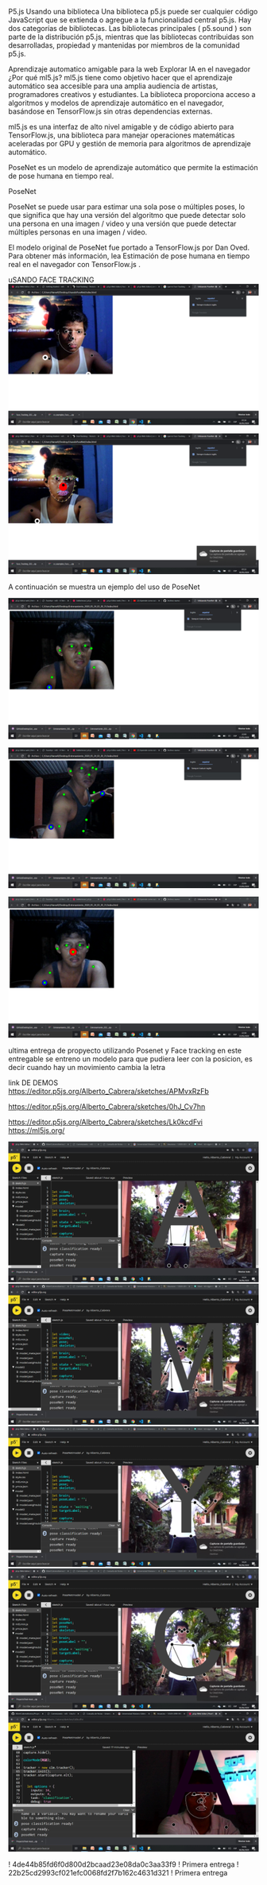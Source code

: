 P5.js
Usando una biblioteca
Una biblioteca p5.js puede ser cualquier código JavaScript que se extienda o agregue a la funcionalidad central p5.js. Hay dos categorías de bibliotecas. Las bibliotecas principales ( p5.sound ) son parte de la distribución p5.js, mientras que las bibliotecas contribuidas son desarrolladas, propiedad y mantenidas por miembros de la comunidad p5.js.

Aprendizaje automatico amigable para la web
Explorar IA en el navegador 
¿Por qué ml5.js?
ml5.js tiene como objetivo hacer que el aprendizaje automático sea accesible para una amplia audiencia de artistas, programadores creativos y estudiantes. La biblioteca proporciona acceso a algoritmos y modelos de aprendizaje automático en el navegador, basándose en TensorFlow.js sin otras dependencias externas.

ml5.js es una interfaz de alto nivel amigable y de código abierto para TensorFlow.js, una biblioteca para manejar operaciones matemáticas aceleradas por GPU y gestión de memoria para algoritmos de aprendizaje automático.

PoseNet es un modelo de aprendizaje automático que permite la estimación de pose humana en tiempo real.

PoseNet

PoseNet se puede usar para estimar una sola pose o múltiples poses, lo que significa que hay una versión del algoritmo que puede detectar solo una persona en una imagen / video y una versión que puede detectar múltiples personas en una imagen / video.

El modelo original de PoseNet fue portado a TensorFlow.js por Dan Oved. Para obtener más información, lea Estimación de pose humana en tiempo real en el navegador con TensorFlow.js .

uSANDO  FACE TRACKING
[![UsandoPoseNet](/Imagen/imagen5.png)](/Imagen/imagen1.png)

[![UsandoPoseNet](/Imagen/imagen3.png)](/Imagen/imagen2.png)



A continuación se muestra un ejemplo del uso de PoseNet


[![UsandoPoseNet](/Imagen/imagen1.png)](/Imagen/imagen1.png)

[![UsandoPoseNet](/Imagen/imagen2.png)](/Imagen/imagen2.png)

[![UsandoPoseNet](/Imagen/2020-05-23.png)](/Imagen/2020-05-23.png)


ultima entrega de propyecto utilizando Posenet y Face tracking
en este entregable se entreno un modelo para que pudiera leer con la posicion, 
es decir cuando hay un movimiento cambia la letra 

link DE DEMOS
https://editor.p5js.org/Alberto_Cabrera/sketches/APMvxRzFb

https://editor.p5js.org/Alberto_Cabrera/sketches/0hJ_Cv7hn

https://editor.p5js.org/Alberto_Cabrera/sketches/Lk0kcdFvi
https://ml5js.org/



[![UsandoPoseNet](/Imagen/imagen6.png)](/Imagen/imagen6.png)
[![UsandoPoseNet](/Imagen/imagen7.png)](/Imagen/imagen7.png)
[![UsandoPoseNet](/Imagen/imagen8.png)](/Imagen/imagen8.png)
[![UsandoPoseNet](/Imagen/imagen9.png)](/Imagen/imagen9.png)
[![UsandoPoseNet](/Imagen/imagen10.png)](/Imagen/imagen10.png)




! 4de44b85fd6f0d800d2bcaad23e08da0c3aa33f9   ! Primera entrega 
! 22b25cd2993cf021efc0068fd2f7b162c4631d321  ! Primera entrega

